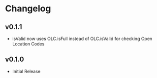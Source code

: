 # Changelog

## v0.1.1

* isValid now uses OLC.isFull instead of OLC.isValid for checking Open Location Codes

## v0.1.0

* Initial Release
